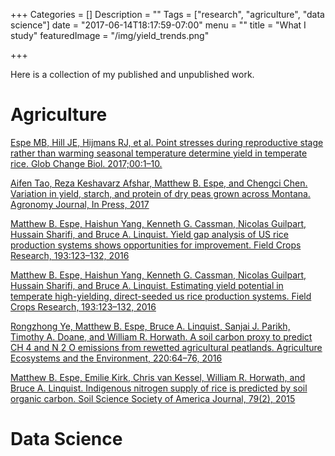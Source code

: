 +++
Categories = []
Description = ""
Tags = ["research", "agriculture", "data science"]
date = "2017-06-14T18:17:59-07:00"
menu = ""
title = "What I study"
featuredImage = "/img/yield_trends.png"

+++

Here is a collection of my published and unpublished work. 

# Agriculture

[Espe MB, Hill JE, Hijmans RJ, et al. Point stresses during reproductive stage rather than warming seasonal temperature determine yield in temperate rice. Glob Change Biol. 2017;00:1–10.](https://doi.org/10.1111/gcb.13719)

[Aifen Tao, Reza Keshavarz Afshar, Matthew B. Espe, and Chengci Chen. Variation in yield, starch, and protein of dry peas grown across Montana. Agronomy Journal, In Press, 2017](https://doi.org/doi:10.2134/agronj2016.07.0401)

[Matthew B. Espe, Haishun Yang, Kenneth G. Cassman, Nicolas Guilpart, Hussain Sharifi, and Bruce A. Linquist. Yield gap analysis of US rice production systems shows opportunities for improvement. Field Crops Research, 193:123–132, 2016](https://doi.org/10.1016/j.fcr.2016.04.003)

[Matthew B. Espe, Haishun Yang, Kenneth G. Cassman, Nicolas Guilpart, Hussain Sharifi, and Bruce A. Linquist. Estimating yield potential in temperate high-yielding, direct-seeded us rice production systems. Field Crops Research, 193:123–132, 2016](https://doi.org/10.1016/j.fcr.2016.04.003)

[Rongzhong Ye, Matthew B. Espe, Bruce A. Linquist, Sanjai J. Parikh, Timothy A. Doane, and William R. Horwath. A soil carbon proxy to predict CH 4 and N 2 O emissions from rewetted agricultural peatlands. Agriculture Ecosystems and the Environment, 220:64–76, 2016](https://doi.org/10.1016/j.agee.2016.01.008)

[Matthew B. Espe, Emilie Kirk, Chris van Kessel, William R. Horwath, and Bruce A.  Linquist. Indigenous nitrogen supply of rice is predicted by soil organic carbon. Soil Science Society of America Journal, 79(2), 2015](http://dx.doi.org/10.2136/sssaj2014.08.0328)

# Data Science


